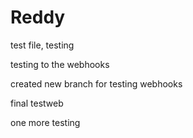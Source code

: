 # Reddy

test file, testing


testing to the webhooks


created new branch for testing webhooks


final testweb


one more testing
